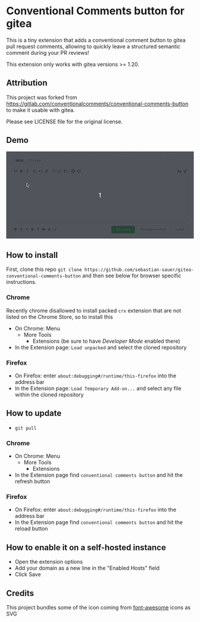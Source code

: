 # Conventional Comments button for gitea

This is a tiny extension that adds a conventional comment button to gitea pull request comments, allowing to quickly leave a structured semantic comment during your PR reviews!

This extension only works with gitea versions >= 1.20.

## Attribution

This project was forked from https://gitlab.com/conventionalcomments/conventional-comments-button to make it usable with gitea.

Please see LICENSE file for the original license.

## Demo

![Demo](demo.gif)

## How to install

First, clone this repo `git clone https://github.com/sebastian-sauer/gitea-conventional-comments-button` and then see below for browser specific instructions.

### Chrome

Recently chrome disallowed to install packed `crx` extension that are not listed on the Chrome Store, so to install this

- On Chrome: Menu
  - More Tools
    - Extensions (be sure to have _Developer Mode_ enabled there)
- In the Extension page: `Load unpacked` and select the cloned repository

### Firefox

- On Firefox: enter `about:debugging#/runtime/this-firefox` into the address bar
- In the Extension page: `Load Temporary Add-on...` and select any file within the cloned repository

## How to update

- `git pull`

### Chrome

- On Chrome: Menu
  - More Tools
    - Extensions
- In the Extension page find `conventional comments button` and hit the refresh button

### Firefox

- On Firefox: enter `about:debugging#/runtime/this-firefox` into the address bar
- In the Extension page find `conventional comments button` and hit the reload button

## How to enable it on a self-hosted instance

- Open the extension options
- Add your domain as a new line in the "Enabled Hosts" field
- Click Save

## Credits

This project bundles some of the icon coming from [font-awesome](https://fontawesome.com/) icons as SVG
